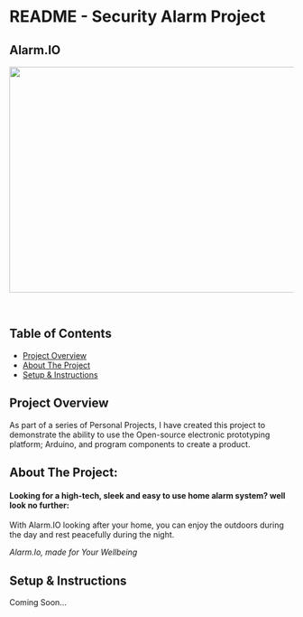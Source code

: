 # README - Security Alarm Project

##  Alarm.IO

<p align="center">
<img src="https://media.istockphoto.com/id/589122300/vector/keypad-of-security-system-for-entering-inside.jpg?s=612x612&w=0&k=20&c=2B1jJqkRjeIglF4UEB0echBrKu2n0zuVmHmnBOFqUZs=" align="center" width="550" height="400"/>
</p>

<br>

## Table of Contents
- [Project Overview](#Project-Overview)
- [About The Project](#About-The-Project)
- [Setup & Instructions](#Setup-&-Instructions)
 
## Project Overview
 
As part of a series of Personal Projects, I have created this project to demonstrate the ability to use the Open-source electronic prototyping platform; Arduino, and program components to create a product.

## About The Project:
#### Looking for a high-tech, sleek and easy to use home alarm system? well look no further:

<p>
 With Alarm.IO looking after your home, you can enjoy the outdoors during the day and rest peacefully during the night.

 *Alarm.Io, made for Your Wellbeing*
</p>
  
## Setup & Instructions
  
Coming Soon...
